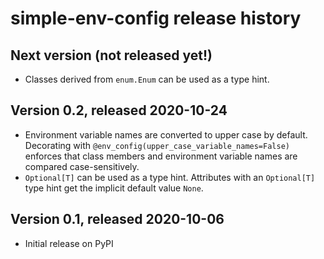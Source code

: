 # simple-env-config release history

## Next version (not released yet!)
* Classes derived from `enum.Enum` can be used as a type hint.

## Version 0.2, released 2020-10-24
* Environment variable names are converted to upper case by default. Decorating
  with `@env_config(upper_case_variable_names=False)` enforces that class
  members and environment variable names are compared case-sensitively.
* `Optional[T]` can be used as a type hint. Attributes with an `Optional[T]`
  type hint get the implicit default value `None`.

## Version 0.1, released 2020-10-06
* Initial release on PyPI
